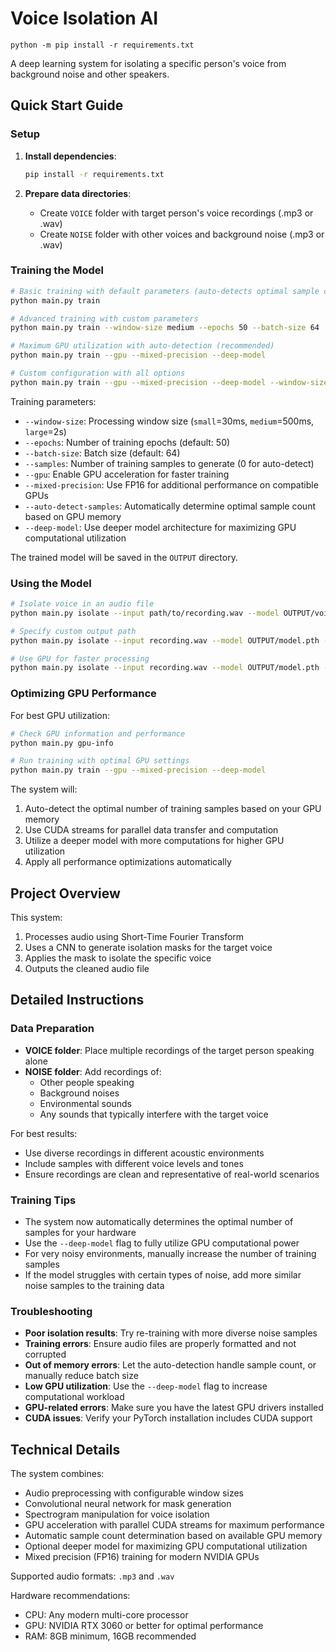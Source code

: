 # Voice Isolation AI

```
python -m pip install -r requirements.txt
```

A deep learning system for isolating a specific person's voice from background noise and other speakers.

## Quick Start Guide

### Setup

1. **Install dependencies**:

   ```bash
   pip install -r requirements.txt
   ```

2. **Prepare data directories**:
   - Create `VOICE` folder with target person's voice recordings (.mp3 or .wav)
   - Create `NOISE` folder with other voices and background noise (.mp3 or .wav)

### Training the Model

```bash
# Basic training with default parameters (auto-detects optimal sample count)
python main.py train

# Advanced training with custom parameters
python main.py train --window-size medium --epochs 50 --batch-size 64

# Maximum GPU utilization with auto-detection (recommended)
python main.py train --gpu --mixed-precision --deep-model

# Custom configuration with all options
python main.py train --gpu --mixed-precision --deep-model --window-size medium --epochs 50 --batch-size 64 --auto-detect-samples
```

Training parameters:

- `--window-size`: Processing window size (`small`=30ms, `medium`=500ms, `large`=2s)
- `--epochs`: Number of training epochs (default: 50)
- `--batch-size`: Batch size (default: 64)
- `--samples`: Number of training samples to generate (0 for auto-detect)
- `--gpu`: Enable GPU acceleration for faster training
- `--mixed-precision`: Use FP16 for additional performance on compatible GPUs
- `--auto-detect-samples`: Automatically determine optimal sample count based on GPU memory
- `--deep-model`: Use deeper model architecture for maximizing GPU computational utilization

The trained model will be saved in the `OUTPUT` directory.

### Using the Model

```bash
# Isolate voice in an audio file
python main.py isolate --input path/to/recording.wav --model OUTPUT/voice_isolation_model.pth

# Specify custom output path
python main.py isolate --input recording.wav --model OUTPUT/model.pth --output isolated_voice.wav

# Use GPU for faster processing
python main.py isolate --input recording.wav --model OUTPUT/model.pth --gpu
```

### Optimizing GPU Performance

For best GPU utilization:

```bash
# Check GPU information and performance
python main.py gpu-info

# Run training with optimal GPU settings
python main.py train --gpu --mixed-precision --deep-model
```

The system will:

1. Auto-detect the optimal number of training samples based on your GPU memory
2. Use CUDA streams for parallel data transfer and computation
3. Utilize a deeper model with more computations for higher GPU utilization
4. Apply all performance optimizations automatically

## Project Overview

This system:

1. Processes audio using Short-Time Fourier Transform
2. Uses a CNN to generate isolation masks for the target voice
3. Applies the mask to isolate the specific voice
4. Outputs the cleaned audio file

## Detailed Instructions

### Data Preparation

- **VOICE folder**: Place multiple recordings of the target person speaking alone
- **NOISE folder**: Add recordings of:
  - Other people speaking
  - Background noises
  - Environmental sounds
  - Any sounds that typically interfere with the target voice

For best results:

- Use diverse recordings in different acoustic environments
- Include samples with different voice levels and tones
- Ensure recordings are clean and representative of real-world scenarios

### Training Tips

- The system now automatically determines the optimal number of samples for your hardware
- Use the `--deep-model` flag to fully utilize GPU computational power
- For very noisy environments, manually increase the number of training samples
- If the model struggles with certain types of noise, add more similar noise samples to the training data

### Troubleshooting

- **Poor isolation results**: Try re-training with more diverse noise samples
- **Training errors**: Ensure audio files are properly formatted and not corrupted
- **Out of memory errors**: Let the auto-detection handle sample count, or manually reduce batch size
- **Low GPU utilization**: Use the `--deep-model` flag to increase computational workload
- **GPU-related errors**: Make sure you have the latest GPU drivers installed
- **CUDA issues**: Verify your PyTorch installation includes CUDA support

## Technical Details

The system combines:

- Audio preprocessing with configurable window sizes
- Convolutional neural network for mask generation
- Spectrogram manipulation for voice isolation
- GPU acceleration with parallel CUDA streams for maximum performance
- Automatic sample count determination based on available GPU memory
- Optional deeper model for maximizing GPU computational utilization
- Mixed precision (FP16) training for modern NVIDIA GPUs

Supported audio formats: `.mp3` and `.wav`

Hardware recommendations:

- CPU: Any modern multi-core processor
- GPU: NVIDIA RTX 3060 or better for optimal performance
- RAM: 8GB minimum, 16GB recommended

